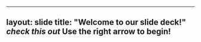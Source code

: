---
layout: slide
title: "Welcome to our slide deck!"
*check this out*
Use the right arrow to begin!
--
